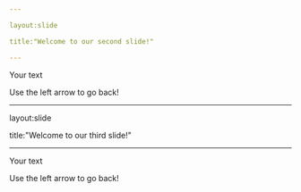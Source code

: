 ```yaml
---

layout:slide

title:"Welcome to our second slide!"

---
```


Your text

Use the left arrow to go back!

---

layout:slide

title:"Welcome to our third slide!"

---

Your text

Use the left arrow to go back!
